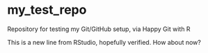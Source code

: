 # my_test_repo
Repository for testing my Git/GitHub setup, via Happy Git with R


This is a new line from RStudio, hopefully verified. How about now?